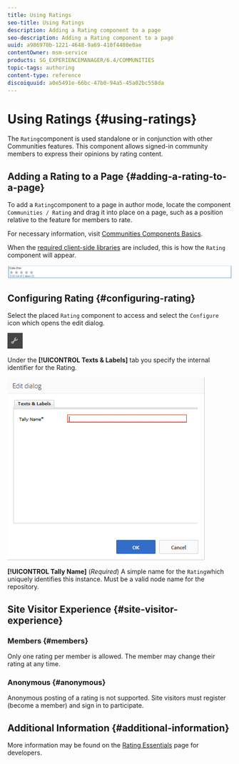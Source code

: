 ```yaml
---
title: Using Ratings
seo-title: Using Ratings
description: Adding a Rating component to a page
seo-description: Adding a Rating component to a page
uuid: a986970b-1221-4648-9a69-410f4480e0ae
contentOwner: msm-service
products: SG_EXPERIENCEMANAGER/6.4/COMMUNITIES
topic-tags: authoring
content-type: reference
discoiquuid: a0e5491e-66bc-47b0-94a5-45a02bc558da
---
```


# Using Ratings {#using-ratings}

The `Rating`component is used standalone or in conjunction with other Communities features. This component allows signed-in community members to express their opinions by rating content.

## Adding a Rating to a Page {#adding-a-rating-to-a-page}

To add a `Rating`component to a page in author mode, locate the component `Communities / Rating` and drag it into place on a page, such as a position relative to the feature for members to rate.

For necessary information, visit [Communities Components Basics](basics.md).

When the [required client-side libraries](rating-basics.md#essentials-for-client-side) are included, this is how the `Rating` component will appear.

![chlimage_1-493](assets/chlimage_1-493.png)

## Configuring Rating {#configuring-rating}

Select the placed `Rating` component to access and select the `Configure` icon which opens the edit dialog.

![chlimage_1-494](assets/chlimage_1-494.png)

Under the **[!UICONTROL Texts & Labels]** tab you specify the internal identifier for the Rating.

![chlimage_1-495](assets/chlimage_1-495.png)

**[!UICONTROL Tally Name]** 
  (*Required*) A simple name for the `Rating`which uniquely identifies this instance. Must be a valid node name for the repository.

## Site Visitor Experience {#site-visitor-experience}

### Members {#members}

Only one rating per member is allowed. The member may change their rating at any time.

### Anonymous {#anonymous}

Anonymous posting of a rating is not supported. Site visitors must register (become a member) and sign in to participate.

## Additional Information {#additional-information}

More information may be found on the [Rating Essentials](rating-basics.md) page for developers.
